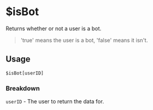 # $isBot
Returns whether or not a user is a bot.
> 'true' means the user is a bot, 'false' means it isn't.

## Usage
```
$isBot[userID]
```

### Breakdown
`userID` - The user to return the data for.
